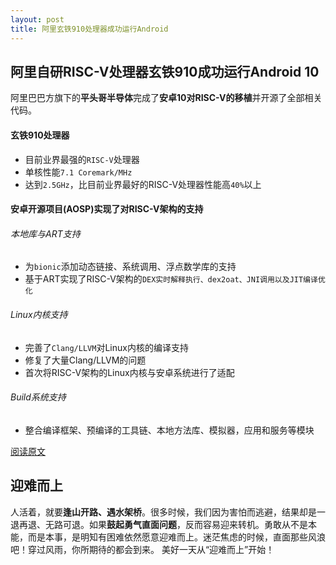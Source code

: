 ```yaml
---
layout: post
title: 阿里玄铁910处理器成功运行Android
---
```

## 阿里自研RISC-V处理器玄铁910成功运行Android 10

阿里巴巴方旗下的**平头哥半导体**完成了**安卓10对RISC-V的移植**并开源了全部相关代码。

#### 玄铁910处理器
* 目前业界最强的`RISC-V`处理器
* 单核性能`7.1 Coremark/MHz`
* 达到`2.5GHz`，比目前业界最好的RISC-V处理器性能高`40%`以上

#### 安卓开源项目(AOSP)实现了对RISC-V架构的支持

###### 本地库与ART支持
* 为`bionic`添加动态链接、系统调用、浮点数学库的支持
* 基于ART实现了RISC-V架构的`DEX实时解释执行、dex2oat、JNI调用以及JIT编译优化`
###### Linux内核支持
* 完善了`Clang/LLVM`对Linux内核的编译支持
* 修复了大量Clang/LLVM的问题
* 首次将RISC-V架构的Linux内核与安卓系统进行了适配

###### Build系统支持
* 整合编译框架、预编译的工具链、本地方法库、模拟器，应用和服务等模块

[阅读原文](https://m.cnbeta.com/view/1080971.htm)

## 迎难而上
人活着，就要**逢山开路、遇水架桥**。很多时候，我们因为害怕而逃避，结果却是一退再退、无路可退。如果**鼓起勇气直面问题**，反而容易迎来转机。勇敢从不是本能，而是本事，是明知有困难依然愿意迎难而上。迷茫焦虑的时候，直面那些风浪吧！穿过风雨，你所期待的都会到来。 
美好一天从“迎难而上”开始！
